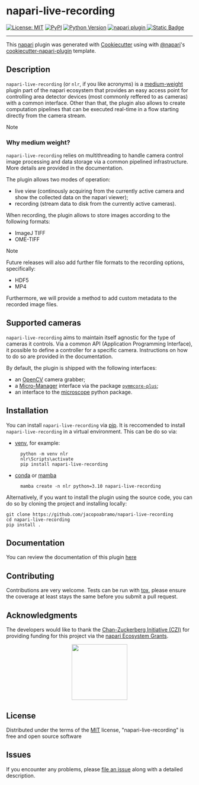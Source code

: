 # napari-live-recording

[![License: MIT](https://img.shields.io/badge/License-MIT-green.svg)](https://github.com/jacopoabramo/napari-live-recording/raw/main/LICENSE)
[![PyPI](https://img.shields.io/pypi/v/napari-live-recording.svg?color=green)](https://pypi.org/project/napari-live-recording)
[![Python Version](https://img.shields.io/pypi/pyversions/napari-live-recording.svg?color=green)](https://python.org)
[![napari plugin](https://img.shields.io/badge/napari-plugin-blue?logo=data%3Aimage%2Fpng%3Bbase64%2CiVBORw0KGgoAAAANSUhEUgAAADQAAAA0CAYAAADFeBvrAAAACXBIWXMAAA7DAAAOwwHHb6hkAAAAGXRFWHRTb2Z0d2FyZQB3d3cuaW5rc2NhcGUub3Jnm%2B48GgAADoFJREFUaIHVmllvHUd2x39V3X0XXu6LRG0URUoWJdvSjGzLHmuccTAwgjjxwDaQAJmHvOYD5CEveQqQfIkE8EOCZMbAIIERJBjYHhseL2Mp8niVNRqLIilKokjdy%2B2uvN118tDV672UgQAJMiUVu7pvL%2Bdf55z%2FOae6lYiQa%2Frq1XulanVD5X%2F4%2F9aOHnW7Z8%2Be3Usfc6PBq6%2F%2B%2BYGV2xt%2F12q1Xw6Mqfzfi%2Fc%2FaWLKpfKXE%2BMjf%2F3WW6%2B%2FCaBEhB%2F96C8Glm%2Ffeqfdbl8sF0sU3EJ0AVn9Cb0KldTf1Cg6kNNzXu1Kqdx%2Bclb8i4o2CkkdNyLUm02M0D505OBL77z507dcgPXq2qvtdvvi1OgEhyYOxheGgCIQgkjY88dBMKlxdDwlWyKXCoVWVkClVLhvgYX7tkeA7Tg%2FAUopGq0W15dXSlvVrb8B3tIhVPMUwOTwOFrp8KH7zKrKT1s8d9nzVf4m39Ike%2FPMI%2FYDA1Aplxksl2m1248DWgP4QeABqHA3LVVO1Cyq6Je%2B1tUPTOaC3hNUn54HoJLHx%2BdopRAR591339UuZK6KQYiINT0JrxKFUoKIIjK%2FeqtBa6%2BDMQEKheM4FAsFysVibLQPbSmp91NmGlgCROUPxC0DKDIVQVAh6hCgKIjAKGGnvsv92gO6frevEJ7rMj4ywnBlMPM8EekhgR4AsU8lPpYFFvla%2F%2BtzGiLRkOUTJSBKYoHubKyxtbvN0GCB3zt3nFOzYwyUPRTQaHW5dXubK5%2Ff4361SqPVYnpich8Qab5KHt8fZEoZKR%2Fud35OQypLjUoQe6EJDMtrd6g365xbOMAfPDdLo1Dhhj%2FAjniIgqFhn%2Flz43zn0YP8%2FL1FPr22Ts3bZnJkNC9ND5y%2BYHKOlGgra2rpa7OAYvq0%2BrEmZgRWN%2B7RaNX5wcVjXLo4w5XOKNcbFQKlMICoUKtfUeGMV%2BcPf19T3Wxz5%2F4uY0NDOFpbFP1IJt%2F7UHdq0rNzk0WdojV7lk7dzPbaziZbu9s88dg033%2F6OG83JrjeHkCMoIygRFDGoIyAGK7tDbBiyjx1bhpjDM1OJ36E9ATr%2FtjiceQG1reiOJYWOd0ygMIZyYIJjGGtus7EWJkXvj%2FLx%2FVh7nc8tBG0CYHowFhABhUIOjAs7pWYOzaK62ia7XYiYU%2FrhacUPb6SIbQUyHzLmZxCaRXHCUGo7Wzi%2Bz6XLsxSNWVuNQtoZTD2Xo5S8VhUkiytd12Kwx4jw0UazT3kW%2Bg5%2FjEdYyK2S%2FtOFK%2F3obkeDWmrmWhb3apRKXssnJzg63oJjEAQakXHWgnHOjA4Vlt7vtBBc2B8oA%2B9p9KnDB6VZBkxRSW%2F5cHE%2BFPYek1OKZTWKK1oddq09zo8MjeO7xRZb7vWzCQGogKDYwJ0EOAEQWiKgUECYdfXTI6XCQJDYExWE%2F20E3FfZHI5h4rAZIDk7pUzOR2CkXDmdpt1RIQz8xOsNl0IBIUQWaWytC5KwplRodkpK9qOrxkdKgGw1%2B1SLhZ7PCaWpzcsZSa65%2FxU1rAvbWsdmho2S2i0GjiO5tBUhV%2FXnVAr9tmiJJOSKZVL0RQ0fMXIUBGAru9TLha%2FVfg%2BcJK%2FGW31v0EOkEZrHQomwl53j0rZo1RyadQU2phUIiqYSBsZMGLtRWj4cGKsDIQaio6nBY2HEbGkOqR8PwKRd5pc6yUFCyoCprW9kSUDFZOB4ETkkCIFbQzaBGhjqLYVQ4MFxkfL7DaaccKbwZOSTaJC6aEtpZs0n%2FcDlAajtaboFWi0fNp7PkNOkCUDy3ARkOhYery7J9T2NE%2BfP4Tv%2B1S3tjJCRXEvYoG8j%2Fcwcybi5sD1A%2BRojXYcHK1xHM3YyCjdbsCt29vMDPtx4EwzXAzEMl0M0p7z6abDhcemmZ8ZZXN7h%2FVazZYkKqlGVdb8lMqZViZlyGnqYZmC1tqCCjU0PXkQx3H44OoqB8tdDg34OQ0JGGNNUeLsQYtNh0RYbym%2B3Hb4kxcXePz0FNu7dW7dvsN6tcZus0nX9wmMwRghMAbfN%2Bx1fTpdn3a3S9cP6F2ZUlmQqZYlBcfBcTQiYalQKZc5fvgYi7eX%2BOC%2FVrn01AwfLrlstrBeK8kMioSUbe%2BvFRitUCJc29YEFHjphUc4tzDFh5%2Fc4fbdXWrbO%2FFERnwhIpgUAKUUxYLH5OgIRw5M4rlurJ9EWQmoDKDI5JBwoUMQ5mdOUNva5P2rqwwNFnj27DSXlzQP6iqO80qFYJAkDqFBC%2BGCiShu7Gru72nOHpjkxy%2BP0ah3WFrdZu1Bg91ml24AjoKipykVHQqeE1bFjS5Ld7ZZvb9BdXuHx%2BZPUCoU9lnbyANyHFzt2BWdsGvP48Kj5%2Fn486v8x7uLNNs%2Bl544yheriuUayepPmnoFVIp%2FlYTV7k5XcXnL44tCicPlAaZOjTCzYCgrg6MEUZpAuxi3AI6HUgrPb6ObO1z%2B7B5vf7DE9aUVzj8yj8oVCv1NTjuhhgARY03PUBkY4JnvPMmVzz%2FhnY%2BW2ag2eemH8wwWHa7dFQwhABM9Q9KgbElvS0UF7BnF7a7HPeXhqgJesUihWMQrlijE4yJeoYhbKDLQ3ubp0vsEgeHtD5dZ39xiemK8b3DNspyjcRzHdjc1dqgMDPDshYscmJziyxsb%2FOO%2FfcX0UJfHjxCTgM70EJCyYJVIrEQVrdnRW3tl88mQnILhA9RPfo%2BL5w8zVCmw9qBGQgxZo8vRtoPruDjayYCJAJaKJZ4%2Bf4G5mVnurNX56b9%2FzaGRgBNTVjwhJXQiuLIPio%2Fb%2BKOtMFpFQT0CpNFxkA%2FB%2BRNHcUbGODU7xm6jSWBXmvJaygJy3aTHGnJj33IcB8%2F1ePz0WRbmT7G6tst%2FvrvIwmGwOWjc0hrRCluOhNt8V1gAhCBUpmrWVmMuwfABZg4PIyLsNlthDNMpau01uVBDruviuo7dWnBuCEg7Dq7jcHruFEenD%2FHFjQcsLm9y9rDKaiOqqwBNUmNlu7Y9HGfNTqfAhFupjDNpc8N2p2NxPERDruPiehEgL9yPADpJd%2Byxc2cew3M9fvHRMpNDMFbJm1wKmFI4MYA0kLSppVKiWFM6Wv%2FElAapDIQvEjp7fgL4YSaXFjzSkOtkTdG12hocqHBy9gTr1SY3FqvMTSUL74lG%2BptZWKrYvDFXJStU7I8hZUYzXqBYCFk4CIL4Ofv7kJOYWWxuuf0QjItryeLk8RO4jsuVz9c4NKooecnKZ695qV4NYX0oSlMlZUQmov593s1Ex%2FbLFCIA2KBqRNDGYLRNQJUhUAqljJ0dw2BlkOkDB1m%2Be5fN7TaHR0ssbQLWHFA6TkC1Cs0o0kpGMyTpTETziAlzRSOIMtBt0d7z48lXSpNfNeqjIS9jaultXlsRC84em0FE%2BPLGAw6PRD6QMj2dFj4NJtRUSOGp8kEk7pIa650NalvhklipWEzYcz9AruPhOSEhOHmTi80sARKBOjZ9mILn8fXNGsMlKBcS1or9Iq%2BRGFhI68SaSYEyUTfgd%2FGqK%2Fz2Vg2AseGhsPrU%2BiHJqevieh7GCFoMog3GGIwyKB2gjEIFAUYrTBAQWPNVqsz0gYOs3F2ltt3h6EiJb7YIWUpn6540mMy%2FaOFOUmDEgBjEGArrN2jVqnxx4wGVcpnhwcFvT31iuvY8q6Ws%2BTkR29mcz3GSADw3cwIELn%2BxxvExseSQivy6XxzKRfqoJInAGBBjcLfuUlr%2BlDffX6LZ6jJ37KgtOb6F5UL%2FsSC8yOS8hK4zIKzp2Qxi7vgsw4NDfPbVGls7Hc5MBvahKdOLhSDRTOw7NjUXCRNjI4gJKFZXGP7t%2B7z3qyU%2B%2B3qdqfExjk4fzAThNPv1kIITB1UvSxCZdCjMFtI5n%2Bd6PHPhKXw%2F4I23v2Gs4DM34qfSmGRGw8whU3EkphaZW%2BAzvHaNoaUrvPneTd67vMLw4CDnF07nMoosmefqoVBwEcFEy7ypYIdSEPRabmQpJ2ZmOXvqNF%2FduM6%2FvvkNr7xwEs%2BFxUY59qHkrbaKfTkBJWACBppbTOyu0NzY4F9%2BcZPFlS0mRkf57tkFioVC7slZRH1KcNe%2BOjQobVBBGlAkQFK9SWYlTfjeExdptJr85psV%2Frnd5ZUXTvHkuGGpPcCuaExqZgEcMXimy0C3yVCnwfDeFqZZ55Nr6%2Fzyym3anYDZo0c4Mz%2BHox2ycaf3TW5PxaqdsPRVWoVgSLFitJXsNwuIBSaC53n88NIP%2BODKr%2FjN4jf8%2FU8%2B5bmnjnF%2BYYpC0aOLxhBSrTaC0xWcjk%2B70%2BXeeoOPb1a5frNGvblHpVzmycfPMD05Sb6JXc9Maqt%2BGrI%2BEZpcqnpKGbqIgzjRBxbRm76wqBMdbj3P47mnn%2BXg1AEuf3qVn7%2B3yDsfLTM1XmZosEix4KAU%2BL6h1fbZ3u2wudMmCMKXysODg5w%2FM8%2Bx6YPxGkcaCPEk52r%2FPKCoQswuG1lH1RaMCCIakehcg2idaE0n4B6Zm2fmyBFu3LrJ7bt32K03eLC5ix%2BES1NaazzXpVwscnR6nPGRESbHx6kMlOMVoGhpOZIpemWaMZn9fCjKvRRC8g2G2P9WUAtGjEZ0ODaRz0X%2BocNAGS5BFXn01GkW5k5iTEAQBBhjEDHhclXKdI1JNB9mpTbfTn0OEI2TOe%2BTy2mtNwCqtQeZVCWmW50uwGxssTV%2FOvqrPu9noziRBFi7mKk1jtK955DeJ3M80VDi1yLQanfwPHfn%2Beef912AsZGRN3Z26n%2F1k5%2F9U%2FFPX%2FkxE2MT1rRs6mMMxgTJDAe%2BnemAIDU2QWBXQe1%2BPE5v7X2j4CnG%2BmKSiAopc5PkNWfysVTYgiDg1uoqO%2FU6Q0OVnwHh52UAz1z647%2Fc2qz%2FrYgp8jvWSsXiL08%2Fcvzl11%2F%2Fh5pKE8CLL%2F7Zdx9s1v9ooFycIn7NC9jvSfrfbr%2Ff%2Fvev8X3pBF3%2FysLCxBuvvfZaOzyr94u%2B3%2Bn23z3Guv%2B6pyj4AAAAAElFTkSuQmCC&logoColor=blue)
](https://napari.org/stable/)
[![Static Badge](https://img.shields.io/badge/Chan--Zuckerberg_Initiative-red?logo=data%3Aimage%2Fpng%3Bbase64%2CiVBORw0KGgoAAAANSUhEUgAAAGQAAABfCAYAAAAeX2I6AAAACXBIWXMAAA7DAAAOwwHHb6hkAAAAGXRFWHRTb2Z0d2FyZQB3d3cuaW5rc2NhcGUub3Jnm%2B48GgAAFnNJREFUeJztnXecVNXZx7%2Fn3jttZ5eyK7AUAVEQBAREEQGJYsGCSSyJCq%2BIBBCNYnlj%2B2hi4mvJRyPWiEIsqLG9lihiBGwoIFVFIaAggkgX2D713vv%2BcZjduWV2Z3Zmdhd9f%2F%2FsZ55bzpn9zTnnOU87wjRNDgJ4gfZApwN%2FS4BWgB9QAAMIA%2BXAXmA3sB3YA0Sbob%2BNhtbcHXCBH%2BgNDAWOBQYAhyEJ0ACRxjtMIA5UAN8Cq4GVwFLgayCS817nCKKFjJB2wOnAOcCJQCnyl59rGMAOYCEwB3gP%2BDEP7TQazUmIDzgTGA%2BcBhQ2Qx8qgfnAM8ACWsDIaQ5C2gOTgSlA17Sf0nXMygqMsn2YFeWY1dWY0QgYBigqwutFBIOIVq1R2hQjilqBqmbSr%2B%2BAmcAs5DrULGhKQjoC1yPJaF3fjWYsirF1C%2FH1a9E3fo2xeRPGzu2YNdWSgIagKIiCIEppJ5TuPVCPOBLtyKNQDu2O8HoberoMeBx4AKkcNCmagpAi4BokGW1T3WRWVhD7fAXxZYuJr%2FkCs2w%2F5LJvQiBat0HrNwBtyHA8xwxBtKr3d7EX%2BBvwKFCVu47Uj3wSIoAxwP1AT9c7dJ34mtVEF8wlvmoZZnWTfW9EQRDtmCF4TzsL7ehBoKZUONchf0zzkNpbfvuVJ0JKgIeBi3DRlsxolNhHC4jMeQ1jy6Z8tJ8RlEO74RtzHp5RoxE%2Bv9stBjAb%2BG9gfz77kg9CTgGeBg51XInFiH4wj%2FArz2Hu2ZXrdrOGKDkE3wXj8J52dqq1ZjMwAak256cPOSREA24G%2FojcWdfBNIl9voLw0zMwtnyXq%2FbyBqVLV%2FwTpuI57gQQjn1oBPgTcirWc912rggpAv4B%2FAbbTtrYv4%2FwU48R%2B%2BSD9DSklgKh4DnhRPyTrkI5pJ39qgk8D1wBVOe02RwQ0gF4HRhmvxBbtpjQjOmY%2B5pNrc8aonUbAlOvxTP8F7hYbRYif4R7ctZeloR0Bf4NHGWRxmOEZs8kOue1g2tUpIIQeM%2F8Ff6JVyC8PvvV1cBZSGNm9k1lQUh3pCrYK1lolpdRc98dxL%2F8LMuutTyoR%2FWn4MbbUYoPsV%2F6D9IWty3bNhpLSEekYc4yMoxtW6m%2B6zaMH7Zk268WC6VjZwpuvQu1a3f7pS%2BBU8ly%2BmoMIUVIQ9zxyUL9u41U33EL5t6cTactFqJNW4J%2F%2BivqEUfaL30MnE0WO%2FtMTdwaco9hJWPzt1TffsPPggwAs2w%2F1bffiL7ha%2FulkUg7WEZWzWRkSsgfgfOTBca2rVT%2F%2BUZpe%2FoZwawsp%2FqOm9Gd%2B6qxwE2NfW8mU9ZZwL8AT0Jg7N9H9S3XYGzf2tj2D3oopZ0I3vMQSollrxJF%2Fr%2Fez%2Fh9ad5XivQV1JJhRiOE7v%2BfnzUZAMbO7dTcewdmxOLb8gJPAg51rCGkQ4hAGgo7JwvDs2cS%2F%2FLzTNv7SUJf9xXhpx6zuwu6IX0q6cQA1CIdQs4HLkgWxJYsJDr3jUza%2Bckj%2Bu5bxBZ9aBePRWpdaaOhNaQ1Ur%2BudbUa%2B%2FZSNW0iZkV5Ju38LCBatabwgVko7donizcAg5H%2B%2BwbR0Ai5gWS%2Ft2kQnvnw%2F5ORAmZFOaFZj9jNRT2RHtO0UB8h3YCrkwWx5Z8S%2B%2FTjjDr5c0N82SJiyxbZxdcjg%2FwaRH2E3IgMTgPAjIQJP%2FN4bv3cP0WYJuHZM%2B1aV1skKQ0iFSFdgUuTBdF5b2Nsy4%2BKKwqLULp0RT3iSJTuPRBti0HJR5xc08DY%2FgPRd9%2Byiy9HhkDVi1Se%2FSuAYOKDWVNN5PWXGt1BBxQFtXdfPCeOQhtwDEqHjgjNU3fd0DHKytD%2F8xWxJQuJrVwKkXDu2m8CRF5%2FEe%2FpZyMCBQlRITAVuKO%2B59y0rEJgI9LxJF8%2B5zXCsx7JvpdCoA0YjH%2FcRNRefdzco64wdu8i8vqLROfPhXgs%2B340EfyTrsL3S8uOYStwJBBK9YwbIeOQ7kmJeJzKK8dj7MzO%2FyICBfgnX4131OhGT0f6N%2BuovuePmHtbVDhuSigdO1P06DPg8SSLz0d6WN2fsX0W2NaO2Kpl2ZPRtoTg3Q%2FiPfXMrNYGtVcfRLAoq740JYwd24h9vsIunlDfM%2FY1pDNwUrIgOn9uVp0SRa0I%2FuU%2B1O49HNfMmmpiy5cQ%2F2wF%2BtbvoKoKvD6U0k5oR%2FXDM%2BJklA4d6x7Qdcz9Vv%2B82qMn4pAMTUbRGPHVq5pEY4wumItniCXcYBTSNrjT7X47Iedgs%2BbGv1jZ%2BN6oKoFrbnaSoetE3n2LyCvPYe7f53jM2LqZ%2BIolGHt%2FJDBlWq3crKrArKmx3Ouf9Hu0fgMz6lZs5VJJSBMgvnoVRtk%2BlDbFCVEQOAMZce%2BAff6w2F3iKz6FWOMTkLyjzpCxTUkwQzVU3%2Ftnwk885EqGpXPtSy2fjb17wbCGQimHNKhJWmEYRF6a3XT7qXCY%2BKrldumYVLcnE1KELZQntmxxo%2FshCoL4xl1m1aRiMWruvYP4p5%2Bk9w5bMIHx427HP1L4Axn1K7ZiCfo36zJ6Jlu4zDInAq4dTyZkAEnR6WaoBn3dV43uhGfUaEd0RvjlZ4mvWpr2O4zvNlo%2Fu4SfRua%2B4Rg1KaHHibz4TNrt5wJKtx521Rdkxlg%2Ft%2FuT1xDL6NA3bcSsSstA6QrvqNGWz8bO7UT%2B9UpG74j862WMfT%2BilHYC03Sd9yMvP0vsg3lQUGCRKyXtCN56l0XljC5eiL5po%2F0V%2BYHPh%2B%2F8sfjOvQjhc8RyCeAEwKGCJRNyXPIFfd2aRvdFFJegHnaERRZ9dw5EM8wY03ViH85v8Da3keM9fYxV%2F49FibzyXGbtNxJqv4EELr8Gtdth9d12rJswQYiCbQjpGx0RFel3qEdPazqZabpZQPMGpUNHvKedZZFFP%2FkA4%2FvNeW1XFLXCf8kk2XbqfJMEBrgJE0%2B1ItlFa5pu0RRpQym1WprN6iqMHTmJtEwLvt%2BMsyz2ZjRC5JXn63kiSwiBdsJIAu6B2cTXfkl81VL846cki7sjU8AtRroEIaUkGxNDNRj7Gm%2BeEEFrQq1ZWQF6PG3bVTZQunTFc%2FLpFlns%2FXcxtv%2BQl%2FZEuw4EJl%2BF5%2FgRju9n1lQTfv5Jov9%2BEzxe%2FGMnglY7cgqREaCWX37iameSNC6zvCw766ppC7BuQlO678LxCE9deooZDhN59YXcN6RqeEePwT%2Fud4gimznHNIl%2FsZLQ4w9i7DgQ7quHMMrLUEpqNU8FmdTkSkjHZKGxf29WUetmRYXls2jVWi6w8Xij35kOlO6H4x1xskUWnf%2B266KfVTvdehC44lq0o452XDMrygk9O4vYe%2B84%2Fofmvr1QYtkKdMCGBCHFyUKzPDufubHDOj2IQAFKl24Ym7%2FN6r31Qgj8YydYlAkzVEPk9Rdz10Z9qqxpElu%2BmNDMhzH3uGdTmxVldlGJXZC8qNc9mGU2rP7tBmlySZo6PMNGEskjIWqvPniGDLfIou%2B8mbNkIbXfQAJTr3WLescs20%2Foyb8T%2B%2Fj9ek0yZo0j2aqVXZAgxJp6moX9CsCsqiS%2Bbg3a0cfUyrynjyH65v%2FmJ%2FVZCPwXT7CsVWZlBZE3M9uIur66qBX%2BSyYfUGVtMdSGQXTRh4Sf%2FHuDdjmQ2p4Njh1j8j4kqaHsDW%2FRBe9YCFGKS%2FBdMonwEw9lbdgTRa3wnHIG0QM7f7X%2FILSB1n1WZO4bmGX7ZUWHw45A7dodUVgkTUIb1qNvWF%2F%2FOikUPMNG4v%2Fdla4GTOPH3YRmPUp86Sfpfx%2Fn%2F9Wh7SQIsfZMyV49jX36MfrWLaiHdquV%2Bc74JcaObUTferVxpAiBduxQApOuIpywSQkF%2F8WXWkdHRTn6hq8JXH8rnsFD3bWgr74g9Oh9rs43cUh7qcoOPdGpqhsG0Y%2FmE35qRubxaU5t0%2FGLSBBi1XE9DdYDaRjRKOGnZxC87e66jigKgYlXonTqQmT2TLc51R2KgjZgML7zLkI7%2Bhj0zZtqwza1Y45zajt%2BP8Fb70ytbguBdvQggnc%2BQNWNv8dM7LkUVaqyl0xCFDo9k8auHYQef5D4qmXp9dverDM%2F0TGHJQix6Kn2jV1jEV%2B5lMhbr%2BL79W%2BTXi7wnfkrPENPJDpvDrGln2D8sLXOziWE9Bq2LUbp3gOt%2FyA8Q4bVeQ5Nk8hLz0gVWlHwj73M8St2%2BeKuUNp3wH%2FpFEIP3C1V2anXovV1qrLoOpF5c4g8NwuzuvFZ0CIYtIsq7IIEIZYVqYGiLBkh%2FOxMRHEJ3pGnWORK22L8F12K%2F8JLMKtrpDdQ1xE%2BH6IgKEtcuJRX0jesJ7Z8CQCe40eg9uydunHTxNizi%2Fi6NZj796Ec2g3PoGNBqXuvZ%2FgvMPfvxXv2eW5WWfQfvic04wH0r7KP9Bet29hFDhUwQciOZKGSCFTLRUpzPE7owXswy%2FbhG3O%2BcxoRCqKwEFGYxqg0dMLPPwm6DpqG7%2BJL3e%2FTdWKfLSc65zXia1ZbQod8F47HP25iXfNeH77zLnbpd4zI268TeXE2ZqjGeT1TCOFwuAGOHWuCkG3IBUYBmdSIzwehlOFDmSEeJ%2FyPvxP%2F4jMCE69A6ZJ%2B3bIEzFCI8NMzar1vnhEno3Y%2F3HaTLOEReeHplF7B2OKFrtNcMvTNmwg9dj%2F6%2BrUZ9zMVREEQxTrzGMg4LQsShOxElogoggM76%2BJDch46Gl%2F5KZVfrMQzbCTeU89E7dPfdZpIwKypRv9mPbFli4gt%2Fqguj9HrxX%2FheOu7168l8s8nia9OnR%2BvdO5K4OobUpJhRqNEXn%2BJyKvPQzS3xUyVjp3tU3AVtpkJrIv6NmQ1UBACpeth%2BYnljceIffw%2BsY%2FfRwQLUbofjtKxs%2Fz1KAKzpgazbB%2F69h%2Bkyd7FyOkdNRqlsyw2pG%2F5jvCLTxNfuij1FKuqshLDJZOSQzst0L9ZR%2Bix6eibNuTsqyZDsTnskJWFHF8ueR%2ByhgQhgHpEL%2BJ5Tj0wq6vQ165GX7s6%2FYf8fnznj8PYvZPIK88T%2FXAexFKHlyqlnQhceT3agMGuI8MMh4m8%2FCyRt17N2kJRH7ReDuXD9Usnu7VWkJS6pvXu1%2FwlOl0gVI3Iay8QXfge1LfYKgqeU84gcNkVrnsKkI6j0IzpefckyuByR0yDa8BbMiFLki%2Boh%2FdEBAubtOxeOjCrq9xC%2FS0QJe0IXHGdPWKw7h2hGuk4eudN6TjLM0RJO1SrImMCn7rdm0zIamT5urYgtQK1d99G70qbBULgGXkKgclXp9xLxb9YSeix6bUmE9G%2BA%2Bbu%2FFa38ww6zr6g70EuEQ4kE1KJHCW10YvakGEHDSGibTGBydNkXSu3taKygvDsmUQTjiNFwTv6HHy%2F%2Fi2Vl4%2FLa9%2B0oSPsok9IkZJgN%2FZYIqs9Q4aD5qGlQzt%2BOIXTn8Az4iQnGQccR1XXTSE6%2F20wDERBkMC1txCYeq099SznEG2L3WKP3051vz1WZQ7wEAcCrpWSErT%2BA4k7Q%2BpbDHznX4z%2Fvya5mlnMinLpOPpoQZ11WdMouPVOtP6D5D3l%2Ba3R4hn2C4Tf4m6qBt5Ndb99hGwDPqr7KPCellHee5PCO%2BY8GVpjJ8M0iS36kMqrJ8pAuyRTv%2Fe0s2vJADDyWTRHUfCe7vj%2FfUCKVARwjhATWZ%2F2tITAc%2FwwRLv2Kf3EzQW1Vx%2F8l011TFHG3j2EZz0q07ddfC4em5Ezn1WMtP4DneadFGkICbg5DN4k2ejl8eI769xs%2B5ZbKAr%2BiVdawn1A7iuqrptCbMlCdweYqkoTRhLyOWV5z73I%2FoPZiqxRmRJuhFQhi5TVvfj0s91Mx80GtXdftD7WjZax%2FQdq7r6t%2Fl%2B81%2BfYJBpljkiQnEDt3RfPQEf47j%2BoJ%2BETUuepzyCpHq0oauUWUt9s8Aw%2FyfrLM01CTz0mIyTrgVLUCmFNwMzPCBFCmvitroYqZLW5epGKkO%2BRa0ktvGPOc2Q0NRe0o%2FpbPhs7tqW1XxJtip3hnnlYQ7QhwywBHgfwBGkcf1FfjOe9JLkYRaAA3%2FjJjepgTqFp9uptxDesl06rBiBKbHFphoFZmdtCOiJQQGCCQ9nYD0xP5%2Fn6CNkCWKoFeEecjDb4%2BBS3NxFUFeyF8mvS8%2BipXbpZPpuxqCPsNVv4fntJrWsgCdNJs9ByQ1HQ9yGnrwN3KwSmXosocDjrmw667thdK6UdU9ycBCHQbAmoxq4d6Ue%2BpAG1Tz%2B3tXYDcrOdFhoipBx5ZkatDql06Ih%2F8tVNklrginjcEUul9u6LKHaEyVqgDTwWrVcf66s%2BzyLl2wYRLKTgmpvtVRsMZBWgtHMD08kTeA14NVngHTUajy2HsClhX8BFoAD%2FhKmWaJJkKKWdCFz1B6vWo%2BtEP2o4XS4tKAqB3%2F8BpVMX%2B5UXsNkHG3xVGveYwDSS65oLQWDKNFlAphkQ%2FeBdRwEB70mnUnDT7XLjlxi9Hg%2Be4ScRvOdhlHbWyP%2FYssUYOUoA9V0wVho2rdgCXEeGxyRlV7d3906qbpnWLGYV3wXj8LtpfbEY%2BvebMWuqUEo72%2BsfAtIUX3X95Ri7HDEGGcNz4igKrr%2FVbk%2FLe91egHeAeywPty8leNvd8szAJkbkjZfcqoCCx4N6eE%2B0%2FoPcyYhGqbn%2FzpyQoQ0YTGDajXYyTOAvNIIMyLwYvwa8hK3ceHz9Wmr%2BclPTu3s1D4Ep0%2FCOHpOWkmGW7adm%2Bl3Z1W85ALXfQIK33eWmcf4TWVGpUcch5ex0hPi6NdTcdZtbllB%2BIQTakGH4x06URW7cvIWRCLFPPiD8z6dycmCANvBYCm6%2BA1HgCCnK%2BnSEnJ4fom%2FaSPXdt2HuTmnuzx9UDfXIPmgDBqN06oLwejHLy4l%2F%2B7U8I%2FHH3Jzc4Bl5CoGrb3A7Xq%2FZzg9JoDsuJ%2BwYP%2B6m5q%2B3N3mBl7xDUaQicfEEN%2B9ks5%2Bwk4DrGVRmJExo5iMyE%2FUnUFZWFBYRuOoGPMNGul1uMWdQJeB%2BSptpEv34fcKzHjmoK2GrfQdQcM1NjuoUB9DiTmlLIPU5hrt3EZr1MPHlSw6q0SIKgvguGo9vzHlukTct%2BhzDBOo56dMgtnQR4dkz81biImdQFDxDT8Q%2F4fJUo%2BKgOOkzGSnPwjUjYaLz3iby2ouOYpYtAWq%2FAfjHTkTr51qoBw6ys3CTUf9p0eEw0ffeITr3jbyVL08bqoo26Dh8514oA9rcN5gH9WnRte%2BmofPU4zFiqz8juuAdGYyXi9SxdDvXrj2eESfjPfUsGQideqf%2FkzhPPRlFyPMzrieppqMdZnkZsVXLiC9fQnztaqmZ5bJviorSoRRt0HF4ho5APap%2FQ9m6e4G%2FAY%2BSxc47UzQFIQl0RJIyGXlyT0qY0QjG95uJr%2F8P%2BrdfY2zeVOfdSycRVVXliQudDkXtcQRqz95ovftKz2IKn0kSypDRIQ%2BQRlBCrtGUhCTQHknKFJJP72kIuo5ZWYGxfx9mRTlmTbWsHWIYoKgynToYRLRqg9K2WMZfZVan6zvkSXSzcElXbio0ByEJ%2BIAzgfHI0NXcVCvIDJXAfGR45wJcKis0NZqTkGS0Q9qCzkEWGS4l81NI04GBzHxdiIz0fw9oUUcttBRCkuFHJp8ORZZSHQAchqwtpZHeuYAmEEfGlX2LtDetBJYCX9MCRkIqtERC3OBFrj2dDvwtQRLkR44kA5liXI4sE7ILaezbg3SnHjT4P9qYO%2BBrTuJXAAAAAElFTkSuQmCC&logoColor=blue)](https://chanzuckerberg.com/)


<!--[![tests](https://github.com/jethro33/napari-live-recording/workflows/tests/badge.svg)](https://github.com/jacopoabramo/napari-live-recording/actions)-->
<!--[![codecov](https://codecov.io/gh/jethro33/napari-live-recording/branch/master/graph/badge.svg)](https://codecov.io/gh/jacopoabramo/napari-live-recording)-->

----------------------------------

This [napari] plugin was generated with [Cookiecutter] using with [@napari]'s [cookiecutter-napari-plugin] template.

<!--
Don't miss the full getting started guide to set up your new package:
https://github.com/napari/cookiecutter-napari-plugin#getting-started

and review the napari docs for plugin developers:
https://napari.org/docs/plugins/index.html
-->

## Description

`napari-live-recording` (or `nlr`, if you like acronyms) is a <a href="#why-medium-weight">medium-weight</a> plugin part of the napari ecosystem that provides an easy 
access point for controlling area detector devices (most commonly reffered to as cameras) with a common interface.
Other than that, the plugin also allows to create computation pipelines that can be executed real-time in a flow starting directly from the camera stream.

> [!NOTE]
> 
> ### Why medium weight?
> `napari-live-recording` relies on multithreading to handle camera control
> image processing and data storage via a common pipelined infrastructure.
> More details are provided in the documentation.

The plugin allows two modes of operation:

- live view (continously acquiring from the currently active camera and show the collected data on the napari viewer);
- recording (stream data to disk from the currently active cameras).

When recording, the plugin allows to store images according to the following formats:

- ImageJ TIFF
- OME-TIFF

> [!NOTE]
> Future releases will also add further file formats to the recording options, specifically:
> - HDF5
> - MP4
>
> Furthermore, we will provide a method to add custom metadata to the recorded image files.

## Supported cameras

`napari-live-recording` aims to maintain itself agnostic for the type of cameras it controls. Via a common API (Application Programming Interface),
it possible to define a controller for a specific camera. Instructions
on how to do so are provided in the documentation.

By default, the plugin is shipped with the following interfaces:

- an [OpenCV](./src/napari_live_recording/control/devices/opencv.py) camera grabber;
- a [Micro-Manager](./src/napari_live_recording/control/devices/micro_manager.py) interface via the package [`pymmcore-plus`](https://pypi.org/project/pymmcore-plus/);
- an interface to the [microscope](./src/napari_live_recording/control/devices/pymicroscope.py) python package.

## Installation

You can install `napari-live-recording` via [pip]. It is reccomended to install `napari-live-recording` in a virtual environment. This can be do so via:

- [venv], for example:
    
        python -m venv nlr
        nlr\Scripts\activate
        pip install napari-live-recording

- [conda] or [mamba]

        mamba create -n nlr python=3.10 napari-live-recording

Alternatively, if you want to install the plugin using the source code, you can do so by cloning the project and installing locally:

    git clone https://github.com/jacopoabramo/napari-live-recording
    cd napari-live-recording
    pip install .

## Documentation

You can review the documentation of this plugin [here](./docs/README.md)

## Contributing

Contributions are very welcome. Tests can be run with [tox], please ensure
the coverage at least stays the same before you submit a pull request.

## Acknowledgments

The developers would like to thank the [Chan-Zuckerberg Initiative (CZI)](https://chanzuckerberg.com/) for providing funding
for this project via the [napari Ecosystem Grants](https://chanzuckerberg.com/science/programs-resources/imaging/napari/napari-live-recording-camera-control-through-napari/).

<p align="center">
  <img src="https://images.squarespace-cdn.com/content/v1/63a48a2d279afe2a328b2823/5830fddc-a02b-451a-827b-3d4446dcf57b/Chan_Zuckerberg_Initiative.png" width="150">
</p>

## License

Distributed under the terms of the [MIT] license,
"napari-live-recording" is free and open source software

## Issues

If you encounter any problems, please [file an issue] along with a detailed description.

[napari]: https://github.com/napari/napari
[Cookiecutter]: https://github.com/audreyr/cookiecutter
[@napari]: https://github.com/napari
[MIT]: http://opensource.org/licenses/MIT
[BSD-3]: http://opensource.org/licenses/BSD-3-Clause
[GNU GPL v3.0]: http://www.gnu.org/licenses/gpl-3.0.txt
[GNU LGPL v3.0]: http://www.gnu.org/licenses/lgpl-3.0.txt
[Apache Software License 2.0]: http://www.apache.org/licenses/LICENSE-2.0
[Mozilla Public License 2.0]: https://www.mozilla.org/media/MPL/2.0/index.txt
[cookiecutter-napari-plugin]: https://github.com/napari/cookiecutter-napari-plugin

[file an issue]: https://github.com/jacopoabramo/napari-live-recording/issues

[napari]: https://github.com/napari/napari
[tox]: https://tox.readthedocs.io/en/latest/
[pip]: https://pypi.org/project/pip/
[PyPI]: https://pypi.org/
[venv]: https://docs.python.org/3/library/venv.html
[mamba]: https://mamba.readthedocs.io/en/latest/user_guide/mamba.html#mamba
[conda]: https://conda.io/projects/conda/en/latest/user-guide/tasks/manage-environments.html
